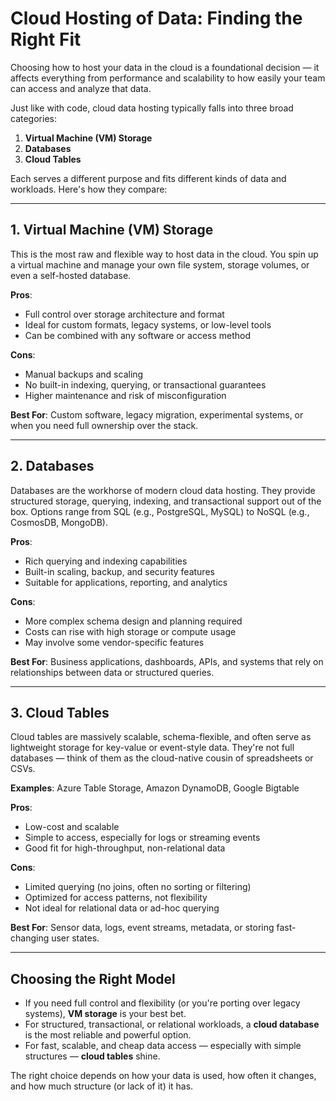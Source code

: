 # Cloud Hosting of Data: Finding the Right Fit

Choosing how to host your data in the cloud is a foundational decision — it affects everything from performance and scalability to how easily your team can access and analyze that data.

Just like with code, cloud data hosting typically falls into three broad categories:

1. **Virtual Machine (VM) Storage**
2. **Databases**
3. **Cloud Tables**

Each serves a different purpose and fits different kinds of data and workloads. Here's how they compare:

---

## 1. Virtual Machine (VM) Storage

This is the most raw and flexible way to host data in the cloud. You spin up a virtual machine and manage your own file system, storage volumes, or even a self-hosted database.

**Pros**:
- Full control over storage architecture and format
- Ideal for custom formats, legacy systems, or low-level tools
- Can be combined with any software or access method

**Cons**:
- Manual backups and scaling
- No built-in indexing, querying, or transactional guarantees
- Higher maintenance and risk of misconfiguration

**Best For**:
Custom software, legacy migration, experimental systems, or when you need full ownership over the stack.

---

## 2. Databases

Databases are the workhorse of modern cloud data hosting. They provide structured storage, querying, indexing, and transactional support out of the box. Options range from SQL (e.g., PostgreSQL, MySQL) to NoSQL (e.g., CosmosDB, MongoDB).

**Pros**:
- Rich querying and indexing capabilities
- Built-in scaling, backup, and security features
- Suitable for applications, reporting, and analytics

**Cons**:
- More complex schema design and planning required
- Costs can rise with high storage or compute usage
- May involve some vendor-specific features

**Best For**:
Business applications, dashboards, APIs, and systems that rely on relationships between data or structured queries.

---

## 3. Cloud Tables

Cloud tables are massively scalable, schema-flexible, and often serve as lightweight storage for key-value or event-style data. They're not full databases — think of them as the cloud-native cousin of spreadsheets or CSVs.

**Examples**: Azure Table Storage, Amazon DynamoDB, Google Bigtable

**Pros**:
- Low-cost and scalable
- Simple to access, especially for logs or streaming events
- Good fit for high-throughput, non-relational data

**Cons**:
- Limited querying (no joins, often no sorting or filtering)
- Optimized for access patterns, not flexibility
- Not ideal for relational data or ad-hoc querying

**Best For**:
Sensor data, logs, event streams, metadata, or storing fast-changing user states.

---

## Choosing the Right Model

- If you need full control and flexibility (or you're porting over legacy systems), **VM storage** is your best bet.
- For structured, transactional, or relational workloads, a **cloud database** is the most reliable and powerful option.
- For fast, scalable, and cheap data access — especially with simple structures — **cloud tables** shine.

The right choice depends on how your data is used, how often it changes, and how much structure (or lack of it) it has.
